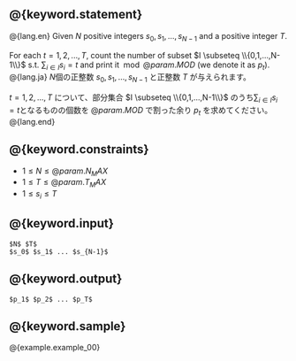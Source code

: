 ## @{keyword.statement}

@{lang.en}
Given $N$ positive integers $s_0,s_1,\ldots,s_{N-1}$ and a positive integer $T$.

For each $t=1,2,...,T$, count the number of subset $I \subseteq \\{0,1,...,N-1\\}$ s.t. $\sum_{i \in I} s_i=t$ and print it $\bmod @{param.MOD}$ (we denote it as $p_t$).
@{lang.ja}
$N$個の正整数 $s_0,s_1,\ldots,s_{N-1}$ と正整数 $T$ が与えられます。

$t=1,2,...,T$ について、部分集合 $I \subseteq \\{0,1,...,N-1\\}$ のうち$\sum_{i \in I} s_i=t$となるものの個数を $@{param.MOD}$ で割った余り $p_t$ を求めてください。
@{lang.end}

## @{keyword.constraints}

- $1 \leq N \leq @{param.N_MAX}$
- $1 \leq T \leq @{param.T_MAX}$
- $1 \leq s_i \leq T$

## @{keyword.input}

```
$N$ $T$
$s_0$ $s_1$ ... $s_{N-1}$
```

## @{keyword.output}
```
$p_1$ $p_2$ ... $p_T$
```

## @{keyword.sample}

@{example.example_00}
